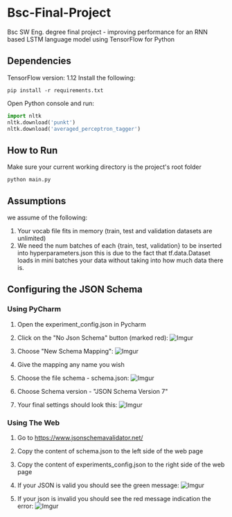 # Bsc-Final-Project
Bsc SW Eng. degree final project - improving performance for an RNN based LSTM language model using TensorFlow for Python

## Dependencies
TensorFlow version: 1.12
Install the following:
```shell
pip install -r requirements.txt
```

Open Python console and run:
```python
import nltk
nltk.download('punkt')
nltk.download('averaged_perceptron_tagger')
```

## How to Run
Make sure your current working directory is the project's root folder
```shell
python main.py
```

## Assumptions
we assume of the following:
1. Your vocab file fits in memory (train, test and validation datasets are unlimited)
2. We need the num batches of each {train, test, validation} to be inserted into hyperparameters.json
this is due to the fact that tf.data.Dataset loads in mini batches your data without taking into how much data there is.


## Configuring the JSON Schema

### Using PyCharm

1. Open the experiment_config.json in Pycharm

2. Click on the "No Json Schema" button (marked red):
![Imgur](https://i.imgur.com/LGnibsl.png)

3. Choose "New Schema Mapping":
![Imgur](https://i.imgur.com/aTavzTS.png)

4. Give the mapping any name you wish

5. Choose the file schema - schema.json:
![Imgur](https://i.imgur.com/0QpjEno.png)

6. Choose Schema version - "JSON Schema Version 7"

7. Your final settings should look this:
![Imgur](https://i.imgur.com/4xygoCl.png)

### Using The Web
1. Go to https://www.jsonschemavalidator.net/
2. Copy the content of schema.json to the left side of the web page
3. Copy the content of experiments_config.json to the right side of the web page
4. If your JSON is valid you should see the green message:
![Imgur](https://i.imgur.com/EXc3bdM.png)

5. If your json is invalid you should see the red message indication the error:
![Imgur](https://i.imgur.com/lq4Jbi8.png)
